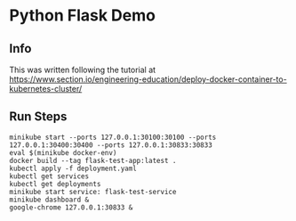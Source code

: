 # Python Flask Demo
## Info
This was written following the tutorial at https://www.section.io/engineering-education/deploy-docker-container-to-kubernetes-cluster/

## Run Steps
```
minikube start --ports 127.0.0.1:30100:30100 --ports 127.0.0.1:30400:30400 --ports 127.0.0.1:30833:30833
eval $(minikube docker-env)
docker build --tag flask-test-app:latest .
kubectl apply -f deployment.yaml
kubectl get services
kubectl get deployments
minikube start service: flask-test-service
minikube dashboard &
google-chrome 127.0.0.1:30833 &

```